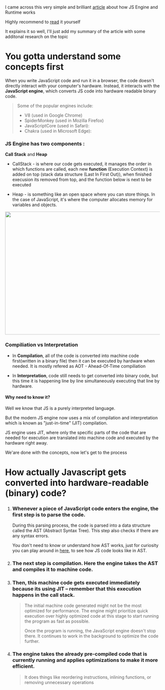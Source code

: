 I came across this very simple and brilliant [article](https://www.freecodecamp.org/news/javascript-engine-and-runtime-explained/) about how JS Engine and Runtime works

Highly recommend to [read](https://www.freecodecamp.org/news/javascript-engine-and-runtime-explained/) it yourself

It explains it so well, I'll just add my summary of the article with some additonal research on the topic

# You gotta understand some concepts first

When you write JavaScript code and run it in a browser, the code doesn't directly interact with your computer's hardware. Instead, it interacts with the **JavaScript engine**, which converts JS code into hardware readable binary code.

 > Some of the popular engines include:
 > - V8 (used in Google Chrome)
 > - SpiderMonkey (used in Mozilla Firefox)
 > - JavaScriptCore (used in Safari):
 > - Chakra (used in Microsoft Edge):


### JS Engine has two components : 

**Call Stack** and **Heap**

- CallStack - is where our code gets executed, it manages the order in which functions are called, each new __function__ (Execution Context) is added on top (stack data structure (Last In First Out)), when finished execusion its removed from top, and the function below is next to be executed
  
- Heap - is something like an open space where you can store things. In the case of JavaScript, it's where the computer allocates memory for variables and objects.

<img src="https://www.freecodecamp.org/news/content/images/2024/01/js_engine.png" width="600" height="400">

### **Compiliation** vs **Interpretation** 

- In **Compilation**, all of the code is converted into machine code first(written in a binary file) then it can be executed by hardware when needed. It is mostly refered as AOT - Ahead-Of-Time compiliation

- In **Interpretation**, code still needs to get converted into binary code, but this time it is happening line by line simultaneously executing that line by hardware.

#### Why need to know it? 
Well we know that JS is a purely interpreted language. 

But the modern JS engine now uses a mix of compilation and interpretation which is known as "just-in-time" (JIT) compilation.

JS engine uses JIT, where only the specific parts of the code that are needed for execution are translated into machine code and executed by the hardware right away. 

We'are done with the concepts, now let's get to the process 


 # How actually Javascript gets converted into hardware-readable (binary) code?

1. ### Whenever a piece of JavaScript code enters the engine, the first step is to parse the code. 

   During this parsing process, the code is parsed into a data structure called the AST (Abstract Syntax Tree). This step also checks if there are any syntax errors. 

   You don't need to know or understand how AST works, just for curiosity you can play around in [here](https://astexplorer.net/#/gist/8db37db99b4a20190a348d92618df357/fb9a6139ecd6f9c515bd5c20d165cd6dd4a2a425), to see how JS code looks like in AST.

2. ### The next step is compilation. Here the engine takes the AST and compiles it to machine code.
3. ### Then, this machine code gets executed immediately because its using JIT – remember that this execution happens in the call stack.
   > The initial machine code generated might not be the most optimized for performance. The engine might prioritize quick execution over highly optimized code at this stage to start running the program as fast as possible.
   > 
   > Once the program is running, the JavaScript engine doesn't stop there. It continues to work in the background to optimize the code further.
   > 
4. ### The engine takes the already pre-compiled code that is currently running and applies optimizations to make it more efficient.
   > It does things like reordering instructions, inlining functions, or removing unnecessary operations 
